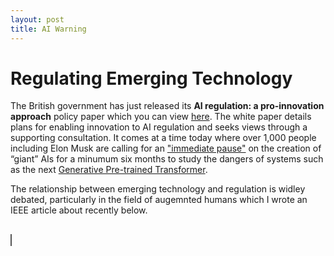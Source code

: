 ```yaml
---
layout: post
title: AI Warning
---
```


# Regulating Emerging Technology

The British government has just released its <b>AI regulation: a pro-innovation approach</b> policy paper which you can view <a target="_blank" rel="noopener" href="https://assets.publishing.service.gov.uk/government/uploads/system/uploads/attachment_data/file/1146542/a_pro-innovation_approach_to_AI_regulation.pdf">here</a>.   The white paper details plans for enabling innovation to AI regulation and seeks views through a supporting consultation. It comes at a time today where over 1,000 people including Elon Musk are calling for an <a target="_blank" rel="noopener" href="https://www.bbc.co.uk/news/technology-65110030">"immediate pause"</a> on the creation of “giant” AIs for a minumum six months to study the dangers of systems such as the next <a target="_blank" rel="noopener" href="https://openai.com/research/gpt-4">Generative Pre-trained Transformer</a>.

The relationship between emerging technology and regulation is widley debated, particularly in the field of augemnted humans which I wrote an IEEE article about recently below.

<style>
object {
  border: 1px solid #555;
}
</style>

<br>
<object data="/assets/images/ahtreglitrev.pdf" type="application/pdf" width="1000" height="1000">

  
